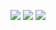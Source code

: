 ![](https://cdn.discordapp.com/attachments/939137223507460189/941362712259203122/unknown.png)
![](https://cdn.discordapp.com/attachments/939137223507460189/941397567281963028/unknown.png)
![](https://cdn.discordapp.com/attachments/939137223507460189/941624362707083274/unknown.png)